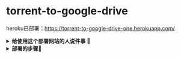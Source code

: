 # torrent-to-google-drive

heroku已部署：https://torrent-to-google-drive-one.herokuapp.com/

<details>
    <summary><b> 给使用这个部署网站的人说件事  🔨 </b></summary>
    <blockquote>
        ①由于使用heroku的免费版本部署的，所以只有550个小时（即23天左右）<br/>
        ②由于未知原因，下载总量（即所有种子下载完成后相加）大于40GB左右，就会被强制重新部署（即全部清空）<br/>
        ③最重要的点就是，如果想要在下载完种子后，并保存在自己的Google Drive上请自行部署至heroku<br/>
        <blockquote>关于部署方法：https://github.com/patheticGeek/torrent-aio-bot</blockquote>
    </blockquote>
</details>
  <details> 
   <summary><b> 部署的步骤🔨 </b></summary> 
    <p>①第一步：部署 <a src="https://heroku.com/deploy?template=https://github.com/patheticGeek/torrent-aio-bot"><img alt="Deploy" src="https://www.herokucdn.com/deploy/button.svg" /></a></p> 
    <p>②第二步：设置变量：</p> 
    <ul> 
     <li><p>✅key:<code>SITE</code> value:你部署后的网站(记得加<code>\</code>)</p></li>
     <li><p>✅key:<code>TELEGRAM_TOKEN</code> value:<code>Tg机器人的token，不填的话，无法搭建机器人</code></p><p>转到<a href="https://developers.google.com/drive/api/v3/quickstart/nodejs">快速入门NodeJs</a>和<code>Enable Drive</code>。创建一个<code>OAUTH</code>for<code>Desktop</code>并复制<code>CLIENT_ID</code>和<code>CLIENT_SECRET</code>。</p></li>
     <li><p>✅key:<code>CLIENT_ID</code> value:<code>上面 </code></p></li>
     <li><p>✅key:<code>CLIENT_SECRET</code> value:<code>上面</code></p><p>访问<code>https://&lt;项目名称&gt;.herokuapp.com/drivehelp</code>，填空，跟着流程走，获取<code>AUTH_CODE</code>和<code>TOKEN</code></p></li>
     <li><p>✅key:<code>AUTH_CODE</code> value:<code>上面</code></p></li>
     <li><p>✅key:<code>TOKEN</code> value:<code>上面</code></p></li>
     <li><p>✅key:<code>GDRIVE_PARENT_FOLDER</code> value:<code>想要存放的Google Drive 文件id</code></p></li>
    </ul> 
  </details>